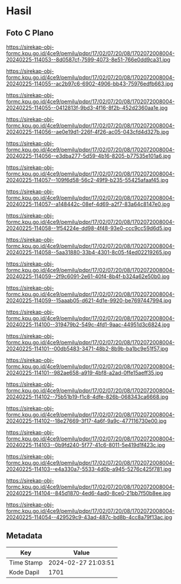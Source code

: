# Hasil

## Foto C Plano

https://sirekap-obj-formc.kpu.go.id/4ce9/pemilu/pdpr/17/02/07/20/08/1702072008004-20240225-114053--8d0587cf-7599-4073-8e51-766e0dd9ca31.jpg

https://sirekap-obj-formc.kpu.go.id/4ce9/pemilu/pdpr/17/02/07/20/08/1702072008004-20240225-114055--ac2b97c6-6902-4906-bb43-75976edfb663.jpg

https://sirekap-obj-formc.kpu.go.id/4ce9/pemilu/pdpr/17/02/07/20/08/1702072008004-20240225-114055--0412813f-9bd3-4f16-8f2b-452d2360aa1e.jpg

https://sirekap-obj-formc.kpu.go.id/4ce9/pemilu/pdpr/17/02/07/20/08/1702072008004-20240225-114056--ae0e19d1-226f-4f26-ac05-043cfd4d327b.jpg

https://sirekap-obj-formc.kpu.go.id/4ce9/pemilu/pdpr/17/02/07/20/08/1702072008004-20240225-114056--e3dba277-5d59-4b16-8205-b77535e101a6.jpg

https://sirekap-obj-formc.kpu.go.id/4ce9/pemilu/pdpr/17/02/07/20/08/1702072008004-20240225-114057--109f6d58-56c2-49f9-b235-55425afaaf45.jpg

https://sirekap-obj-formc.kpu.go.id/4ce9/pemilu/pdpr/17/02/07/20/08/1702072008004-20240225-114057--a148442c-08ef-4d69-a2f7-83a64c8147e0.jpg

https://sirekap-obj-formc.kpu.go.id/4ce9/pemilu/pdpr/17/02/07/20/08/1702072008004-20240225-114058--1f54224e-dd98-4f48-93e0-ccc9cc59d6d5.jpg

https://sirekap-obj-formc.kpu.go.id/4ce9/pemilu/pdpr/17/02/07/20/08/1702072008004-20240225-114058--5aa31880-33b4-4301-8c05-f4ed02219265.jpg

https://sirekap-obj-formc.kpu.go.id/4ce9/pemilu/pdpr/17/02/07/20/08/1702072008004-20240225-114059--2f9c6091-2e61-40f4-8b4f-b324a62e50b0.jpg

https://sirekap-obj-formc.kpu.go.id/4ce9/pemilu/pdpr/17/02/07/20/08/1702072008004-20240225-114059--15aaab05-d621-4d1e-9920-be7697447994.jpg

https://sirekap-obj-formc.kpu.go.id/4ce9/pemilu/pdpr/17/02/07/20/08/1702072008004-20240225-114100--319479b2-549c-4fd1-9aac-44951d3c6824.jpg

https://sirekap-obj-formc.kpu.go.id/4ce9/pemilu/pdpr/17/02/07/20/08/1702072008004-20240225-114101--00db5483-3471-48b2-8b9b-ba1bc9e51f57.jpg

https://sirekap-obj-formc.kpu.go.id/4ce9/pemilu/pdpr/17/02/07/20/08/1702072008004-20240225-114101--982ae658-a919-4bf8-a2ad-0ffe15aeff35.jpg

https://sirekap-obj-formc.kpu.go.id/4ce9/pemilu/pdpr/17/02/07/20/08/1702072008004-20240225-114102--75b51b19-f1c8-4dfe-826b-068343ca6668.jpg

https://sirekap-obj-formc.kpu.go.id/4ce9/pemilu/pdpr/17/02/07/20/08/1702072008004-20240225-114102--18e27669-3f17-4a6f-9a9c-477116730e00.jpg

https://sirekap-obj-formc.kpu.go.id/4ce9/pemilu/pdpr/17/02/07/20/08/1702072008004-20240225-114103--0b9fd240-5f77-41c6-8011-5e419d1f423c.jpg

https://sirekap-obj-formc.kpu.go.id/4ce9/pemilu/pdpr/17/02/07/20/08/1702072008004-20240225-114103--e4a330a7-5533-4d0b-a945-5276c425f781.jpg

https://sirekap-obj-formc.kpu.go.id/4ce9/pemilu/pdpr/17/02/07/20/08/1702072008004-20240225-114104--845d1870-4ed6-4ad0-8ce0-21bb7f50b8ee.jpg

https://sirekap-obj-formc.kpu.go.id/4ce9/pemilu/pdpr/17/02/07/20/08/1702072008004-20240225-114054--429529c9-43ad-487c-bd8b-4cc8a79f13ac.jpg


## Metadata

| Key        | Value               |
| ---------- | ------------------- |
| Time Stamp | 2024-02-27 21:03:51 |
| Kode Dapil | 1701                |



